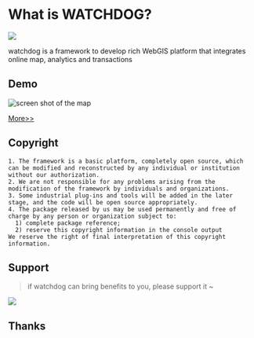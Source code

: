 # What is WATCHDOG?

<p>
<img src="https://img.shields.io/badge/wordpress-5.7-green"/>
</p>

watchdog is a framework to develop rich WebGIS platform that integrates online map, analytics and transactions

## Demo

![screen shot of the map](https://www.cityplanner.biz/wp-content/uploads/2021/07/webgis-cover-2021.jpg)

[More>>](https://www.cityplanner.biz/webgis/)

## Copyright

```warning
1. The framework is a basic platform, completely open source, which can be modified and reconstructed by any individual or institution without our authorization.
2. We are not responsible for any problems arising from the modification of the framework by individuals and organizations.
3. Some industrial plug-ins and tools will be added in the later stage, and the code will be open source appropriately.
4. The package released by us may be used permanently and free of charge by any person or organization subject to:
  1) complete package reference;
  2) reserve this copyright information in the console output
We reserve the right of final interpretation of this copyright information.
```

## Support

> if watchdog can bring benefits to you, please support it ~

<p>
<a href="https://www.buymeacoffee.com/pjhooker"><img src="https://img.buymeacoffee.com/button-api/?text=Buy me a coffee&emoji=&slug=pjhooker&button_colour=FFDD00&font_colour=000000&font_family=Cookie&outline_colour=000000&coffee_colour=ffffff"></a>
</p>

## Thanks
